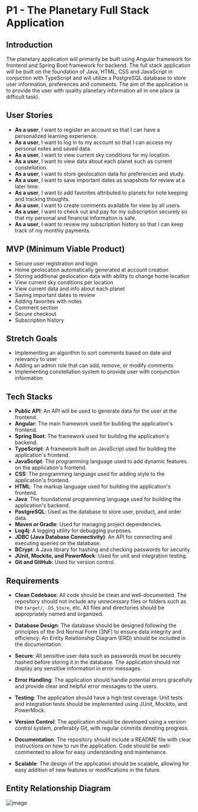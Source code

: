 # P1 - The Planetary Full Stack Application

## Introduction

The planetary application will primarily be built using Angular framework for frontend and Spring Boot framework for backend. The full stack application will be built on the foundation of Java, HTML, CSS and JavaScript in conjuction with TypeScript and will utilize a PostgreSQL database to store user information, preferences and comments. The aim of the application is to provide the user with quality planetary information all in one place (a difficult task).

## User Stories

- **As a user**, I want to register an account so that I can have a personalized learning experience.
- **As a user**, I want to log in to my account so that I can access my personal notes and saved data.
- **As a user**, I want to view current sky conditions for my location.
- **As a user**, I want to view data about each planet such as current constellation.  
- **As a user**, I want to store geolocation data for preferences and study.
- **As a user**, I want to save important dates as snapshots for review at a later time.
- **As a user**, I want to add favorites attributed to planets for note keeping and tracking thoughts.
- **As a user**, I want to create comments available for view by all users.
- **As a user**, I want to check out and pay for my subscription securely so that my personal and financial information is safe.
- **As a user**, I want to review my subscription history so that I can keep track of my monthly payments.


## MVP (Minimum Viable Product)

- Secure user registration and login
- Home geolocation automatically generated at account creation
- Storing additional geolocation data with ability to change home location
- View current sky conditions per location
- View current data and info about each planet
- Saving important dates to review
- Adding favorites with notes
- Comment section
- Secure checkout
- Subscription history

## Stretch Goals

- Implementing an algorithm to sort comments based on date and relevancy to user
- Adding an admin role that can add, remove, or modify comments
- Implementing constellation system to provide user with conjunction information

## Tech Stacks

- **Public API**: An API will be used to generate data for the user at the frontend.
- **Angular**: The main framework used for building the application's frontend.
- **Spring Boot**: The framework used for building the application's backend.
- **TypeScript**: A framework built on JavaScript used for building the application's frontend.
- **JavaScript**: The programming language used to add dynamic features on the application's frontend.
- **CSS**: The programming language used for adding style to the application's frontend.
- **HTML**: The markup language used for building the application's frontend.
- **Java**: The foundational programming language used for building the application's backend.
- **PostgreSQL**: Used as the database to store user, product, and order data.
- **Maven or Gradle**: Used for managing project dependencies.
- **Log4j**: A logging utility for debugging purposes.
- **JDBC (Java Database Connectivity)**: An API for connecting and executing queries on the database.
- **BCrypt**: A Java library for hashing and checking passwords for security.
- **JUnit, Mockito, and PowerMock**: Used for unit and integration testing.
- **Git and GitHub**: Used for version control.

## Requirements

- **Clean Codebase**: All code should be clean and well-documented. The repository should not include any unnecessary files or folders such as the `target/`, `.DS_Store`, etc. All files and directories should be appropriately named and organized.

- **Database Design**: The database should be designed following the principles of the 3rd Normal Form (3NF) to ensure data integrity and efficiency. An Entity Relationship Diagram (ERD) should be included in the documentation.

- **Secure**: All sensitive user data such as passwords must be securely hashed before storing it in the database. The application should not display any sensitive information in error messages.

- **Error Handling**: The application should handle potential errors gracefully and provide clear and helpful error messages to the users.

- **Testing**: The application should have a high test coverage. Unit tests and integration tests should be implemented using JUnit, Mockito, and PowerMock.

- **Version Control**: The application should be developed using a version control system, preferably Git, with regular commits denoting progress.

- **Documentation**: The repository should include a README file with clear instructions on how to run the application. Code should be well-commented to allow for easy understanding and maintenance.

- **Scalable**: The design of the application should be scalable, allowing for easy addition of new features or modifications in the future.

## Entity Relationship Diagram

![image](https://github.com/052223-java-angular/McLean-p1-Backend/assets/123115057/fd27fd46-3d6b-43c9-9c75-f0f4419ddb3b)

